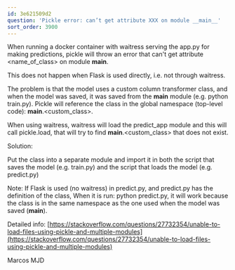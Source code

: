 ```yaml
---
id: 3e621509d2
question: 'Pickle error: can’t get attribute XXX on module __main__'
sort_order: 3900
---
```


When running a docker container with waitress serving the app.py for making predictions, pickle will throw an error that can't get attribute <name_of_class> on module __main__.

This does not happen when Flask is used directly, i.e. not through waitress.

The problem is that the model uses a custom column transformer class, and when the model was saved, it was saved from the __main__ module (e.g. python train.py). Pickle will reference the class in the global namespace (top-level code): __main__.<custom_class>.

When using waitress, waitress will load the predict_app module and this will call pickle.load, that will try to find __main__.<custom_class> that does not exist.

Solution:

Put the class into a separate module and import it in both the script that saves the model (e.g. train.py) and the script that loads the model (e.g. predict.py)

Note: If Flask is used (no waitress) in predict.py, and predict.py has the definition of the class, When  it is run: python predict.py, it will work because the class is in the same namespace as the one used when the model was saved (__main__).

Detailed info: [https://stackoverflow.com/questions/27732354/unable-to-load-files-using-pickle-and-multiple-modules](https://stackoverflow.com/questions/27732354/unable-to-load-files-using-pickle-and-multiple-modules)

Marcos MJD

